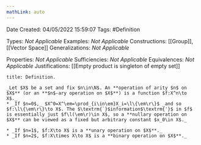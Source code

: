```yaml
---
mathLink: auto
---
```


<div class="topSpace"></div>

Date Created: 04/05/2022 15:59:07
Tags: #Definition

Types: _Not Applicable_
Examples: _Not Applicable_
Constructions: [[Group]], [[Vector Space]]
Generalizations: _Not Applicable_

Properties: _Not Applicable_
Sufficiencies: _Not Applicable_
Equivalences: _Not Applicable_
Justifications: [[Empty product is singleton of empty set]]

``` ad-Definition
title: Definition.

_Let $X$ be a set and fix $n\in\N$. An **operation of arity $n$ on $X$** (or an **$n$-ary operation on $X$**) is a function $f:X^n\to X$._
* _If $n=0$,_ $X^0=X^\em=\prod_{i\in\em}X_i=\l\{\em\r\}$ _and so $f:\l\{\em\r\}\to X$. The $\textrm{`}$information$\textrm{'}$ in $f$ is essentially just $f\l(\em\r)\in X$, so a **nullary operation on $X$** can be viewed as a fixed but arbitrary constant $x_0\in X$._

* _If $n=1$, $f:X\to X$ is a **unary operation on $X$**._
* _If $n=2$, $f:X\times X\to X$ is a **binary operation on $X$**._

```
